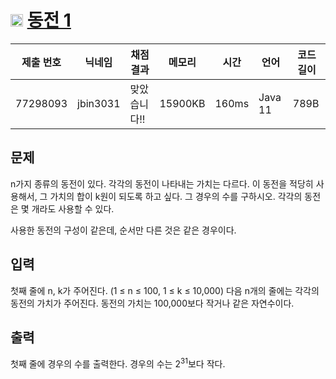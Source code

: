 # <img width="20px"  src="https://d2gd6pc034wcta.cloudfront.net/tier/11.svg" class="solvedac-tier"> [동전 1](https://www.acmicpc.net/problem/2293) 

| 제출 번호 | 닉네임 | 채점 결과 | 메모리 | 시간 | 언어 | 코드 길이 |
|---|---|---|---|---|---|---|
|77298093|jbin3031|맞았습니다!! |15900KB|160ms|Java 11|789B|

## 문제
<p>n가지 종류의 동전이 있다. 각각의 동전이 나타내는 가치는 다르다. 이 동전을 적당히 사용해서, 그 가치의 합이 k원이 되도록 하고 싶다. 그 경우의 수를 구하시오. 각각의 동전은 몇 개라도 사용할 수 있다.</p>

<p>사용한 동전의 구성이 같은데, 순서만 다른 것은 같은 경우이다.</p>

## 입력
<p>첫째 줄에 n, k가 주어진다. (1 ≤ n ≤ 100, 1 ≤ k ≤ 10,000) 다음 n개의 줄에는 각각의 동전의 가치가 주어진다. 동전의 가치는 100,000보다 작거나 같은 자연수이다.</p>

## 출력
<p>첫째 줄에 경우의 수를 출력한다. 경우의 수는 2<sup>31</sup>보다 작다.</p>

